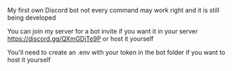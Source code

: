 My first own Discord bot not every command may work right and it is still being developed

You can join my server for a bot invite if you want it in your server https://discord.gg/QXmGDjTe9P or host it yourself

You'll need to create an .env with your token in the bot folder if you want to host it yourself
